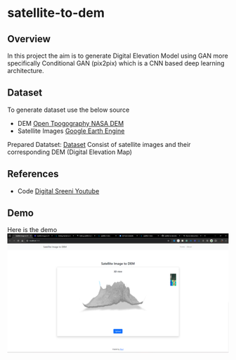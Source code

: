 # satellite-to-dem

## Overview
In this project the aim is to generate Digital Elevation Model using GAN more specifically Conditional GAN (pix2pix) which is a CNN based deep learning architecture.

## Dataset
To generate dataset use the below source
- DEM [Open Tpogography NASA DEM](https://portal.opentopography.org/datasetMetadata?otCollectionID=OT.032021.4326.2)
- Satellite Images [Google Earth Engine](https://code.earthengine.google.com/)

Prepared Datatset: [Dataset](https://www.kaggle.com/datasets/raviverma2791747/satellite-2-dem)
Consist of satellite images and their corresponding DEM (Digital Elevation Map)

## References
- Code [Digital Sreeni Youtube](https://www.youtube.com/watch?v=6pUSZgPJ3Yg)

## Demo
Here is the demo [![video](https://github.com/raviverma2791747/satellite-to-dem/blob/main/demo/demo.png)](https://github.com/raviverma2791747/satellite-to-dem/blob/main/demo/demo.mkv)
